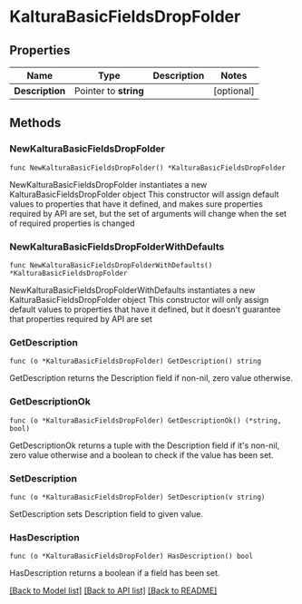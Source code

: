 # KalturaBasicFieldsDropFolder

## Properties

Name | Type | Description | Notes
------------ | ------------- | ------------- | -------------
**Description** | Pointer to **string** |  | [optional] 

## Methods

### NewKalturaBasicFieldsDropFolder

`func NewKalturaBasicFieldsDropFolder() *KalturaBasicFieldsDropFolder`

NewKalturaBasicFieldsDropFolder instantiates a new KalturaBasicFieldsDropFolder object
This constructor will assign default values to properties that have it defined,
and makes sure properties required by API are set, but the set of arguments
will change when the set of required properties is changed

### NewKalturaBasicFieldsDropFolderWithDefaults

`func NewKalturaBasicFieldsDropFolderWithDefaults() *KalturaBasicFieldsDropFolder`

NewKalturaBasicFieldsDropFolderWithDefaults instantiates a new KalturaBasicFieldsDropFolder object
This constructor will only assign default values to properties that have it defined,
but it doesn't guarantee that properties required by API are set

### GetDescription

`func (o *KalturaBasicFieldsDropFolder) GetDescription() string`

GetDescription returns the Description field if non-nil, zero value otherwise.

### GetDescriptionOk

`func (o *KalturaBasicFieldsDropFolder) GetDescriptionOk() (*string, bool)`

GetDescriptionOk returns a tuple with the Description field if it's non-nil, zero value otherwise
and a boolean to check if the value has been set.

### SetDescription

`func (o *KalturaBasicFieldsDropFolder) SetDescription(v string)`

SetDescription sets Description field to given value.

### HasDescription

`func (o *KalturaBasicFieldsDropFolder) HasDescription() bool`

HasDescription returns a boolean if a field has been set.


[[Back to Model list]](../README.md#documentation-for-models) [[Back to API list]](../README.md#documentation-for-api-endpoints) [[Back to README]](../README.md)



